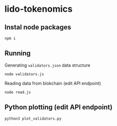# lido-tokenomics

## Instal node packages
```
npm i
```

## Running

Generating `validators.json` data structure
```
node validators.js
```

Reading data from blokchain (edit API endpoint)
```
node read.js
```

## Python plotting (edit API endpoint)

```
python3 plot_validators.py
```
